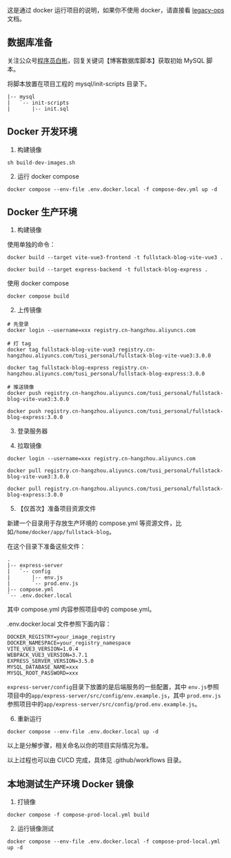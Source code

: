 这是通过 docker 运行项目的说明，如果你不使用 docker，请直接看 [legacy-ops](./legacy-ops.md) 文档。

## 数据库准备

关注公众号[程序员白彬](https://qncdn.wbjiang.cn/%E5%85%AC%E4%BC%97%E5%8F%B7/qrcode_new.jpg)，回复关键词【博客数据库脚本】获取初始 MySQL 脚本。

将脚本放置在项目工程的 mysql/init-scripts 目录下。

```
|-- mysql
|   `-- init-scripts
|       |-- init.sql
```

## Docker 开发环境

1. 构建镜像

```shell
sh build-dev-images.sh
```

2. 运行 docker compose

```shell
docker compose --env-file .env.docker.local -f compose-dev.yml up -d
```

## Docker 生产环境

1. 构建镜像

使用单独的命令：

```shell
docker build --target vite-vue3-frontend -t fullstack-blog-vite-vue3 .

docker build --target express-backend -t fullstack-blog-express .
```

使用 docker compose

```shell
docker compose build
```

2. 上传镜像

```shell
# 先登录
docker login --username=xxx registry.cn-hangzhou.aliyuncs.com

# 打 tag
docker tag fullstack-blog-vite-vue3 registry.cn-hangzhou.aliyuncs.com/tusi_personal/fullstack-blog-vite-vue3:3.0.0

docker tag fullstack-blog-express registry.cn-hangzhou.aliyuncs.com/tusi_personal/fullstack-blog-express:3.0.0

# 推送镜像
docker push registry.cn-hangzhou.aliyuncs.com/tusi_personal/fullstack-blog-vite-vue3:3.0.0

docker push registry.cn-hangzhou.aliyuncs.com/tusi_personal/fullstack-blog-express:3.0.0
```

3. 登录服务器

4. 拉取镜像

```shell
docker login --username=xxx registry.cn-hangzhou.aliyuncs.com

docker pull registry.cn-hangzhou.aliyuncs.com/tusi_personal/fullstack-blog-vite-vue3:3.0.0

docker pull registry.cn-hangzhou.aliyuncs.com/tusi_personal/fullstack-blog-express:3.0.0
```

5. 【仅首次】准备项目资源文件

新建一个目录用于存放生产环境的 compose.yml 等资源文件，比如`/home/docker/app/fullstack-blog`。

在这个目录下准备这些文件：

```
.
|-- express-server
|   `-- config
|       |-- env.js
|       `-- prod.env.js
|-- compose.yml
`-- .env.docker.local
```

其中 compose.yml 内容参照项目中的 compose.yml。

.env.docker.local 文件参照下面内容：

```
DOCKER_REGISTRY=your_image_registry
DOCKER_NAMESPACE=your_registry_namespace
VITE_VUE3_VERSION=1.0.4
WEBPACK_VUE3_VERSION=3.7.1
EXPRESS_SERVER_VERSION=3.5.0
MYSQL_DATABASE_NAME=xxx
MYSQL_ROOT_PASSWORD=xxx
```

`express-server/config`目录下放置的是后端服务的一些配置，其中 `env.js`参照项目中的`app/express-server/src/config/env.example.js`，其中 `prod.env.js`参照项目中的`app/express-server/src/config/prod.env.example.js`。

6. 重新运行

```shell
docker compose --env-file .env.docker.local up -d
```

以上是分解步骤，相关命名以你的项目实际情况为准。

以上过程也可以由 CI/CD 完成，具体见 .github/workflows 目录。

## 本地测试生产环境 Docker 镜像

1. 打镜像

```shell
docker compose -f compose-prod-local.yml build
```

2. 运行镜像测试

```shell
docker compose --env-file .env.docker.local -f compose-prod-local.yml up -d
```
